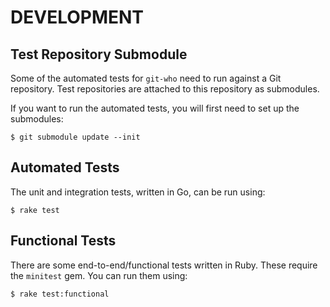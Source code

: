 # DEVELOPMENT
## Test Repository Submodule
Some of the automated tests for `git-who` need to run against a Git repository.
Test repositories are attached to this repository as submodules.

If you want to run the automated tests, you will first need to set up the
submodules:

```
$ git submodule update --init
```

## Automated Tests
The unit and integration tests, written in Go, can be run using:

```
$ rake test
```

## Functional Tests
There are some end-to-end/functional tests written in Ruby. These require the
`minitest` gem. You can run them using:

```
$ rake test:functional
```
